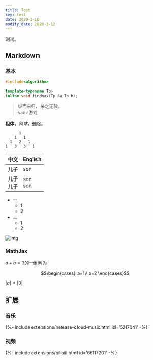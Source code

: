 ```yaml
---
title: Test
key: test
date: 2020-3-10
modify_date: 2020-3-12
---
```


测试。

<!--more-->

## Markdown

### 基本

```cpp
#include<algorithm>

template<typename Tp>
inline void findmax(Tp &a,Tp b);
```

> 纵而来归，杀之无赦。\
> van♂游戏

**粗体**，*斜体*，~~删除~~。

          1
        1   1
      1   2   1
    1   3   3   1

|中文|English|
|-|-|
|儿子|son|
|儿子<br>儿子|son<br>son|

- 一
  - 1
  - 2
- 二
  - 1
  - 2

![img](https://s2.ax1x.com/2020/02/07/12e35V.jpg)

### MathJax

$a+b=3$的一组解为

$$\begin{cases}
a=1\\
b=2
\end{cases}$$

$\vert a\vert<\vert 0\vert$

## 扩展

### 音乐

<div>{%- include extensions/netease-cloud-music.html id='5217041' -%}</div>

### 视频

<div>{%- include extensions/bilibili.html id='66117201' -%}</div>
